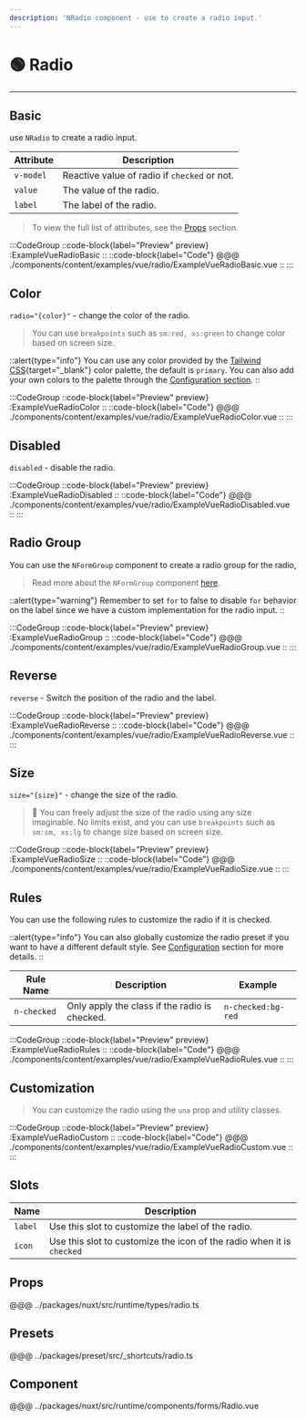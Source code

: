 ```yaml
---
description: 'NRadio component - use to create a radio input.'
---
```


# 🟢 Radio

---

## Basic

use `NRadio` to create a radio input.

| Attribute | Description                                  |
| --------- | -------------------------------------------- |
| `v-model` | Reactive value of radio if `checked` or not. |
| `value`   | The value of the radio.                      |
| `label`   | The label of the radio.                      |

> To view the full list of attributes, see the [Props](#props) section.

:::CodeGroup
  ::code-block{label="Preview" preview}
    :ExampleVueRadioBasic
  ::
  ::code-block{label="Code"}
@@@ ./components/content/examples/vue/radio/ExampleVueRadioBasic.vue
  ::
:::

## Color

`radio="{color}"` - change the color of the radio.

> You can use `breakpoints` such as `sm:red, xs:green` to change color based on screen size.

::alert{type="info"}
You can use any color provided by the [Tailwind CSS](https://tailwindcss.com/docs/customizing-colors){target="_blank"} color palette, the default is `primary`. You can also add your own colors to the palette through the [Configuration section](/getting-started/configuration).
::

:::CodeGroup
  ::code-block{label="Preview" preview}
    :ExampleVueRadioColor
  ::
  ::code-block{label="Code"}
@@@ ./components/content/examples/vue/radio/ExampleVueRadioColor.vue
  ::
:::

## Disabled

`disabled` - disable the radio.

:::CodeGroup
  ::code-block{label="Preview" preview}
    :ExampleVueRadioDisabled
  ::
  ::code-block{label="Code"}
@@@ ./components/content/examples/vue/radio/ExampleVueRadioDisabled.vue
  ::
:::

## Radio Group

You can use the `NFormGroup` component to create a radio group for the radio,

> Read more about the `NFormGroup` component [here](/forms/form-group).

::alert{type="warning"}
  Remember to set `for` to false to disable `for` behavior on the label since we have a custom implementation for the radio input.
::

:::CodeGroup
  ::code-block{label="Preview" preview}
    :ExampleVueRadioGroup
  ::
  ::code-block{label="Code"}
@@@ ./components/content/examples/vue/radio/ExampleVueRadioGroup.vue
  ::
:::

## Reverse

`reverse` - Switch the position of the radio and the label.

:::CodeGroup
  ::code-block{label="Preview" preview}
    :ExampleVueRadioReverse
  ::
  ::code-block{label="Code"}
@@@ ./components/content/examples/vue/radio/ExampleVueRadioReverse.vue
  ::
:::

## Size

`size="{size}"` - change the size of the radio.

> 🚀 You can freely adjust the size of the radio using any size imaginable. No limits exist, and you can use `breakpoints` such as `sm:sm, xs:lg` to change size based on screen size.

:::CodeGroup
  ::code-block{label="Preview" preview}
    :ExampleVueRadioSize
  ::
  ::code-block{label="Code"}
@@@ ./components/content/examples/vue/radio/ExampleVueRadioSize.vue
  ::
:::

## Rules

You can use the following rules to customize the radio if it is checked.

::alert{type="info"}
  You can also globally customize the radio preset if you want to have a different default style. See [Configuration](/getting-started/configuration) section for more details.
::

| Rule Name   | Description                                   | Example            |
| ----------- | --------------------------------------------- | ------------------ |
| `n-checked` | Only apply the class if the radio is checked. | `n-checked:bg-red` |

:::CodeGroup
  ::code-block{label="Preview" preview}
    :ExampleVueRadioRules
  ::
  ::code-block{label="Code"}
@@@ ./components/content/examples/vue/radio/ExampleVueRadioRules.vue
  ::
:::

## Customization

> You can customize the radio using the `una` prop and utility classes.

:::CodeGroup
  ::code-block{label="Preview" preview}
    :ExampleVueRadioCustom
  ::
  ::code-block{label="Code"}
@@@ ./components/content/examples/vue/radio/ExampleVueRadioCustom.vue
  ::
:::

## Slots

| Name    | Description                                                           |
| ------- | --------------------------------------------------------------------- |
| `label` | Use this slot to customize the label of the radio.                    |
| `icon`  | Use this slot to customize the icon of the radio when it is `checked` |

## Props
@@@ ../packages/nuxt/src/runtime/types/radio.ts

## Presets
@@@ ../packages/preset/src/_shortcuts/radio.ts

## Component
@@@ ../packages/nuxt/src/runtime/components/forms/Radio.vue
